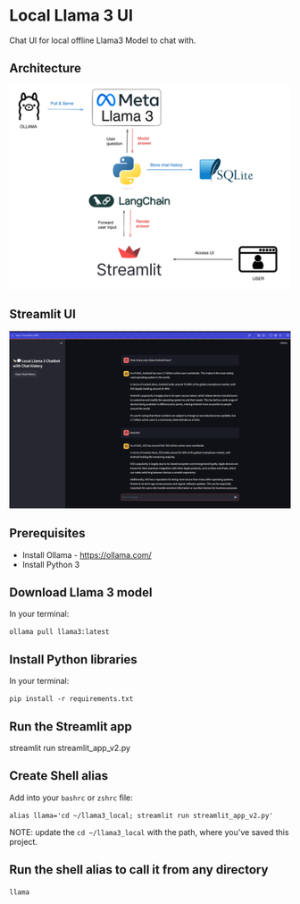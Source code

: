 # Local Llama 3 UI
Chat UI for local offline Llama3 Model to chat with.

## Architecture
![Alt text](architecture_solution.png?raw=true "Architecture")

## Streamlit UI
![Alt text](llama3_streamlit.png?raw=true "Streamlit UI")

## Prerequisites
- Install Ollama - https://ollama.com/
- Install Python 3

## Download Llama 3 model 
In your terminal:

  `ollama pull llama3:latest`

## Install Python libraries
In your terminal:

  `pip install -r requirements.txt`

## Run the Streamlit app

  streamlit run streamlit_app_v2.py

## Create Shell alias
Add into your `bashrc` or `zshrc` file:

  `alias llama='cd ~/llama3_local; streamlit run streamlit_app_v2.py'`

NOTE: update the `cd ~/llama3_local` with the path, where you've saved this project.

## Run the shell alias to call it from any directory

  `llama`

  
